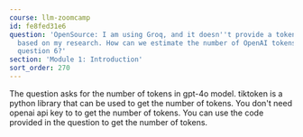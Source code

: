 ```yaml
---
course: llm-zoomcamp
id: fe8fed31e6
question: 'OpenSource: I am using Groq, and it doesn''t provide a tokenizer library
  based on my research. How can we estimate the number of OpenAI tokens asked in homework
  question 6?'
section: 'Module 1: Introduction'
sort_order: 270
---
```


The question asks for the number of tokens in gpt-4o model. tiktoken is a python library that can be used to get the number of tokens. You don't need openai api key to to get the number of tokens. You can use the code provided in the question to get the number of tokens.

